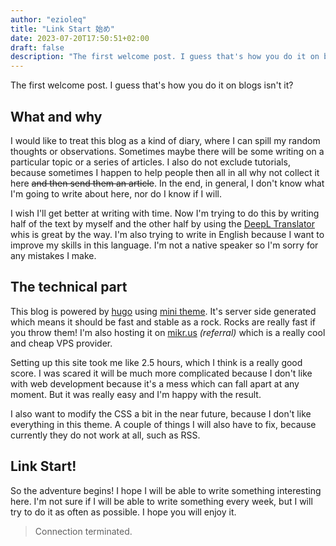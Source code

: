 ```yaml
---
author: "ezioleq"
title: "Link Start 始め"
date: 2023-07-20T17:50:51+02:00
draft: false
description: "The first welcome post. I guess that's how you do it on blogs isn't it?"
---
```

The first welcome post. I guess that's how you do it on blogs isn't it?
<!--more-->

## What and why

I would like to treat this blog as a kind of diary, where I can spill my random thoughts or observations. Sometimes maybe there will be some writing on a particular topic or a series of articles. I also do not exclude tutorials, because sometimes I happen to help people then all in all why not collect it here ~~and then send them an article~~. In the end, in general, I don't know what I'm going to write about here, nor do I know if I will.

I wish I'll get better at writing with time. Now I'm trying to do this by writing half of the text by myself and the other half by using the [DeepL Translator](https://www.deepl.com/) whis is great by the way. I'm also trying to write in English because I want to improve my skills in this language. I'm not a native speaker so I'm sorry for any mistakes I make.

## The technical part

This blog is powered by [hugo](https://gohugo.io/) using [mini theme](https://github.com/nodejh/hugo-theme-mini). It's server side generated which means it should be fast and stable as a rock. Rocks are really fast if you throw them! I'm also hosting it on [mikr.us](https://mikr.us/?r=4b538b41)&nbsp;*(referral)* which is a really cool and cheap VPS provider.

Setting up this site took me like 2.5 hours, which I think is a really good score. I was scared it will be much more complicated because I don't like with web development because it's a mess which can fall apart at any moment. But it was really easy and I'm happy with the result.

I also want to modify the CSS a bit in the near future, because I don't like everything in this theme. A couple of things I will also have to fix, because currently they do not work at all, such as RSS.

## Link Start!

So the adventure begins! I hope I will be able to write something interesting here. I'm not sure if I will be able to write something every week, but I will try to do it as often as possible. I hope you will enjoy it.

> Connection terminated.
